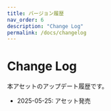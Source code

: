 ```yaml
---
title: バージョン履歴
nav_order: 6
description: "Change Log"
permalink: /docs/changelog
---
```


# Change Log

本アセットのアップデート履歴です。

- 2025-05-25: アセット発売

